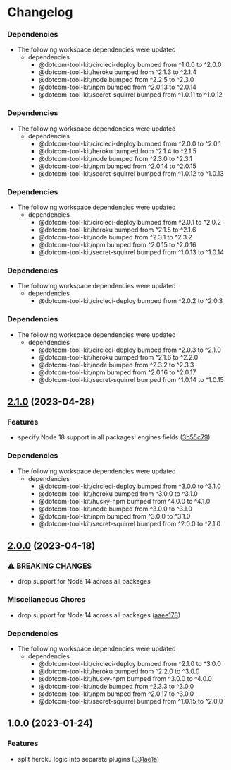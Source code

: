 # Changelog

### Dependencies

* The following workspace dependencies were updated
  * dependencies
    * @dotcom-tool-kit/circleci-deploy bumped from ^1.0.0 to ^2.0.0
    * @dotcom-tool-kit/heroku bumped from ^2.1.3 to ^2.1.4
    * @dotcom-tool-kit/node bumped from ^2.2.5 to ^2.3.0
    * @dotcom-tool-kit/npm bumped from ^2.0.13 to ^2.0.14
    * @dotcom-tool-kit/secret-squirrel bumped from ^1.0.11 to ^1.0.12

### Dependencies

* The following workspace dependencies were updated
  * dependencies
    * @dotcom-tool-kit/circleci-deploy bumped from ^2.0.0 to ^2.0.1
    * @dotcom-tool-kit/heroku bumped from ^2.1.4 to ^2.1.5
    * @dotcom-tool-kit/node bumped from ^2.3.0 to ^2.3.1
    * @dotcom-tool-kit/npm bumped from ^2.0.14 to ^2.0.15
    * @dotcom-tool-kit/secret-squirrel bumped from ^1.0.12 to ^1.0.13

### Dependencies

* The following workspace dependencies were updated
  * dependencies
    * @dotcom-tool-kit/circleci-deploy bumped from ^2.0.1 to ^2.0.2
    * @dotcom-tool-kit/heroku bumped from ^2.1.5 to ^2.1.6
    * @dotcom-tool-kit/node bumped from ^2.3.1 to ^2.3.2
    * @dotcom-tool-kit/npm bumped from ^2.0.15 to ^2.0.16
    * @dotcom-tool-kit/secret-squirrel bumped from ^1.0.13 to ^1.0.14

### Dependencies

* The following workspace dependencies were updated
  * dependencies
    * @dotcom-tool-kit/circleci-deploy bumped from ^2.0.2 to ^2.0.3

### Dependencies

* The following workspace dependencies were updated
  * dependencies
    * @dotcom-tool-kit/circleci-deploy bumped from ^2.0.3 to ^2.1.0
    * @dotcom-tool-kit/heroku bumped from ^2.1.6 to ^2.2.0
    * @dotcom-tool-kit/node bumped from ^2.3.2 to ^2.3.3
    * @dotcom-tool-kit/npm bumped from ^2.0.16 to ^2.0.17
    * @dotcom-tool-kit/secret-squirrel bumped from ^1.0.14 to ^1.0.15

## [2.1.0](https://github.com/Financial-Times/dotcom-tool-kit/compare/backend-heroku-app-v2.0.0...backend-heroku-app-v2.1.0) (2023-04-28)


### Features

* specify Node 18 support in all packages' engines fields ([3b55c79](https://github.com/Financial-Times/dotcom-tool-kit/commit/3b55c79f3f55b448f1a92fcf842dab6a8906ea70))


### Dependencies

* The following workspace dependencies were updated
  * dependencies
    * @dotcom-tool-kit/circleci-deploy bumped from ^3.0.0 to ^3.1.0
    * @dotcom-tool-kit/heroku bumped from ^3.0.0 to ^3.1.0
    * @dotcom-tool-kit/husky-npm bumped from ^4.0.0 to ^4.1.0
    * @dotcom-tool-kit/node bumped from ^3.0.0 to ^3.1.0
    * @dotcom-tool-kit/npm bumped from ^3.0.0 to ^3.1.0
    * @dotcom-tool-kit/secret-squirrel bumped from ^2.0.0 to ^2.1.0

## [2.0.0](https://github.com/Financial-Times/dotcom-tool-kit/compare/backend-heroku-app-v1.0.5...backend-heroku-app-v2.0.0) (2023-04-18)


### ⚠ BREAKING CHANGES

* drop support for Node 14 across all packages

### Miscellaneous Chores

* drop support for Node 14 across all packages ([aaee178](https://github.com/Financial-Times/dotcom-tool-kit/commit/aaee178b535a51f9c75a882d78ffd8e8aa3eac60))


### Dependencies

* The following workspace dependencies were updated
  * dependencies
    * @dotcom-tool-kit/circleci-deploy bumped from ^2.1.0 to ^3.0.0
    * @dotcom-tool-kit/heroku bumped from ^2.2.0 to ^3.0.0
    * @dotcom-tool-kit/husky-npm bumped from ^3.0.0 to ^4.0.0
    * @dotcom-tool-kit/node bumped from ^2.3.3 to ^3.0.0
    * @dotcom-tool-kit/npm bumped from ^2.0.17 to ^3.0.0
    * @dotcom-tool-kit/secret-squirrel bumped from ^1.0.15 to ^2.0.0

## 1.0.0 (2023-01-24)


### Features

* split heroku logic into separate plugins ([331ae1a](https://github.com/Financial-Times/dotcom-tool-kit/commit/331ae1a11a17da0baa7db4e0c15a10a8420b6fb8))
